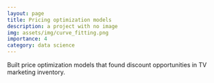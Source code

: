 ```yaml
---
layout: page
title: Pricing optimization models
description: a project with no image
img: assets/img/curve_fitting.png
importance: 4
category: data science
---
```


Built price optimization models that found discount opportunities in TV marketing inventory.
